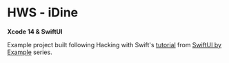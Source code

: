 # HWS - iDine

**Xcode 14 & SwiftUI**

Example project built following Hacking with Swift's [tutorial](https://www.hackingwithswift.com/quick-start/swiftui/swiftui-tutorial-building-a-complete-project) from [SwiftUI by Example](https://www.hackingwithswift.com/quick-start/swiftui) series.